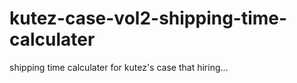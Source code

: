 # kutez-case-vol2-shipping-time-calculater
 shipping time calculater for kutez's case that hiring...
